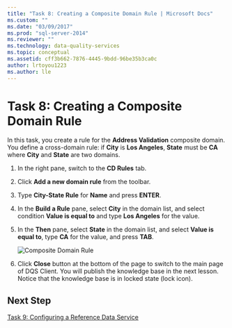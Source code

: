```yaml
---
title: "Task 8: Creating a Composite Domain Rule | Microsoft Docs"
ms.custom: ""
ms.date: "03/09/2017"
ms.prod: "sql-server-2014"
ms.reviewer: ""
ms.technology: data-quality-services
ms.topic: conceptual
ms.assetid: cff3b662-7876-4445-9bdd-96be35b3ca0c
author: lrtoyou1223
ms.author: lle
---
```

# Task 8: Creating a Composite Domain Rule
  In this task, you create a rule for the **Address Validation** composite domain. You define a cross-domain rule: if **City** is **Los Angeles**, **State** must be **CA** where **City** and **State** are two domains.  
  
1.  In the right pane, switch to the **CD Rules** tab.  
  
2.  Click **Add a new domain rule** from the toolbar.  
  
3.  Type **City-State Rule** for **Name** and press **ENTER**.  
  
4.  In the **Build a Rule** pane, select **City** in the domain list, and select condition **Value is equal to** and type **Los Angeles** for the value.  
  
5.  In the **Then** pane, select **State** in the domain list, and select **Value is equal to**, type **CA** for the value, and press **TAB**.  
  
     ![Composite Domain Rule](../../2014/tutorials/media/et-creatingacompositedomainrule.jpg "Composite Domain Rule")  
  
6.  Click **Close** button at the bottom of the page to switch to the main page of DQS Client. You will publish the knowledge base in the next lesson. Notice that the knowledge base is in locked state (lock icon).  
  
## Next Step  
 [Task 9: Configuring a Reference Data Service](../../2014/tutorials/task-9-configuring-a-reference-data-service.md)  
  
  
